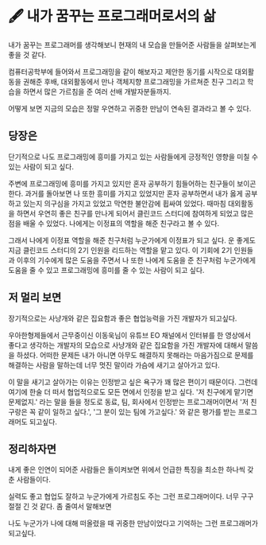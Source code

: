 # 🖋 내가 꿈꾸는 프로그래머로서의 삶

내가 꿈꾸는 프로그래머를 생각해보니 현재의 내 모습을 만들어준 사람들을 살펴보는게 좋을 것 같다.

컴퓨터공학부에 들어와서 프로그래밍을 같이 해보자고 제안한 동기를 시작으로 대외활동을 권해준 후배, 대외활동에서 만나 객체지향 프로그래밍을 가르쳐준 친구 그리고 학습을 하면서 많은 가르침을 준 여러 선배 개발자분들까지.

어떻게 보면 지금의 모습은 정말 우연하고 귀중한 만남이 연속된 결과라고 볼 수 있다. 

## 당장은

단기적으로 나도 프로그래밍에 흥미를 가지고 있는 사람들에게 긍정적인 영향을 미칠 수 있는 사람이 되고 싶다.

주변에 프로그래밍에 흥미를 가지고 있지만 혼자 공부하기 힘들어하는 친구들이 보이곤 한다. 과거를 돌아보면 나 또한 흥미를 가지고 있었지만 혼자 공부하면서 내가 옳게 공부하고 있는지 의구심을 가지고 있었고 막연한 불안감에 휩싸여 있었다. 때마침 대외활동을 하면서 우연히 좋은 친구를 만나게 되어서 클린코드 스터디에 참여하게 되었고 많은 점을 배울 수 있었다. 나에게는 이정표의 역할을 해준 친구라고 볼 수 있다.

그래서 나에게 이정표 역할을 해준 친구처럼 누군가에게 이정표가 되고 싶다. 운 좋게도 지금 클린코드 스터디의 2기 인원을 리드하는 역할을 맡고 있다. 이 기회에 2기 인원들과 이후의 기수에게 많은 도움을 주면서 나 또한 나에게 도움을 준 친구처럼 누군가에게 도움을 줄 수 있고 프로그래밍에 흥미를 줄 수 있는 사람이 되고 싶다.

## 저 멀리 보면

장기적으로는 사냥개와 같은 집요함과 좋은 협업능력을 가진 개발자가 되고싶다.

우아한형제들에서 근무중이신 이동욱님이 유튜브 EO 채널에서 인터뷰를 한 영상에서 좋다고 생각하는 개발자의 모습으로 사냥개와 같은 집요함을 가진 개발자에 대해서 말씀을 하셨다. 어떠한 문제든 내가 아니면 아무도 해결하지 못해라는 마음가짐으로 문제를 해결하는 사람을 말하는데 너무 멋진 말이라 가슴에 새기고 살아가고 있다. 

이 말을 새기고 살아가는 이유는 인정받고 싶은 욕구가 꽤 많은 편이기 때문이다. 그런데 여기에 한술 더 떠서 협업적으로도 모든 면에서 인정을 받고 싶다. '저 친구에게 맡기면 문제없지.' 라는 말을 들을 정도로 동료, 팀, 회사에서 인정받는 프로그래머이면서 '저 친구랑은 꼭 같이 일하고 싶다.', '그 분이 있는 팀에 가고싶다.' 와 같은 평가를 받는 프로그래머도 되고싶다.

## 정리하자면

내게 좋은 인연이 되어준 사람들은 돌이켜보면 위에서 언급한 특징을 최소한 하나씩 갖춘 사람들이다.

실력도 좋고 협업도 잘하고 누군가에게 가르침도 주는 그런 프로그래머이다. 너무 구구절절 긴 것 같다. 좀 줄여서 말해보면

나도 누군가가 나에 대해 떠올렸을 때 귀중한 만남이었다고 기억하는 그런 프로그래머가 되고싶다.
